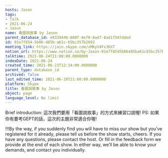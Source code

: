 ```yaml
---
hosts: Jason
tags:
- Talk
- 2021-06-24
- Jason
name: 看圖說故事 by Jason
parent_database_id: e9339446-880f-4ef0-8ad7-8ad1f507dded
id: 01e7f854-5b06-485b-a61c-65bc357b2692
meeting_link: https://join.skype.com/xMKyV4Fx3KXT
notion_url: https://www.notion.so/by-Jason-01e7f8545b06485ba61c65bc357b2692
talktime: 2021-06-24T21:00:00.0000000
indexDate: 2021-06-24
created_time: 2021-06-23T12:14:00.0000000
parent_type: database_id
archived: false
last_edited_time: 2021-06-28T21:00:00.0000000
platform: Skype
title: 看圖說故事 by Jason
object: page
language_level: No limit
---
```




Brief introduction: 這次我們要用「看圖說故事」的方式來練習口說喔!
PS: 如果你有要考GEPT的話，這次的主題非常適合你喔!

!!!By the way, if you suddenly find you will have to miss our show but you’ve registered for it already, please tell us before the show starts, cheers.
If you have any questions, please contact the host. Or fill in the feedback form we provide at the end of each show. In either way, we’ll be able to know your demands, and contact you individually.



